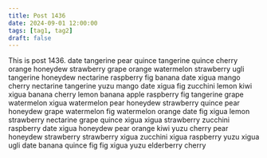 ```yaml
---
title: Post 1436
date: 2024-09-01 12:00:00
tags: [tag1, tag2]
draft: false
---
```

This is post 1436.
date
tangerine
pear
quince
tangerine
quince
cherry
orange
honeydew
strawberry
grape
orange
watermelon
strawberry
ugli
tangerine
honeydew
nectarine
raspberry
fig
banana
date
xigua
mango
cherry
nectarine
tangerine
yuzu
mango
date
xigua
fig
zucchini
lemon
kiwi
xigua
banana
cherry
lemon
banana
apple
raspberry
fig
tangerine
grape
watermelon
xigua
watermelon
pear
honeydew
strawberry
quince
pear
honeydew
grape
watermelon
fig
watermelon
orange
date
fig
xigua
lemon
strawberry
nectarine
grape
quince
xigua
xigua
strawberry
zucchini
raspberry
date
xigua
honeydew
pear
orange
kiwi
yuzu
cherry
pear
honeydew
strawberry
strawberry
xigua
zucchini
xigua
raspberry
yuzu
xigua
ugli
date
banana
quince
fig
fig
xigua
yuzu
elderberry
cherry
